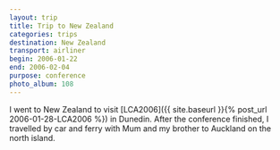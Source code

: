```yaml
---
layout: trip
title: Trip to New Zealand
categories: trips
destination: New Zealand
transport: airliner
begin: 2006-01-22
end: 2006-02-04
purpose: conference
photo_album: 108
---
```


I went to New Zealand to visit [LCA2006]({{ site.baseurl }}{% post_url 2006-01-28-LCA2006 %}) in
Dunedin. After the
conference finished, I travelled by car and ferry with Mum and my brother to
Auckland on the north island.
